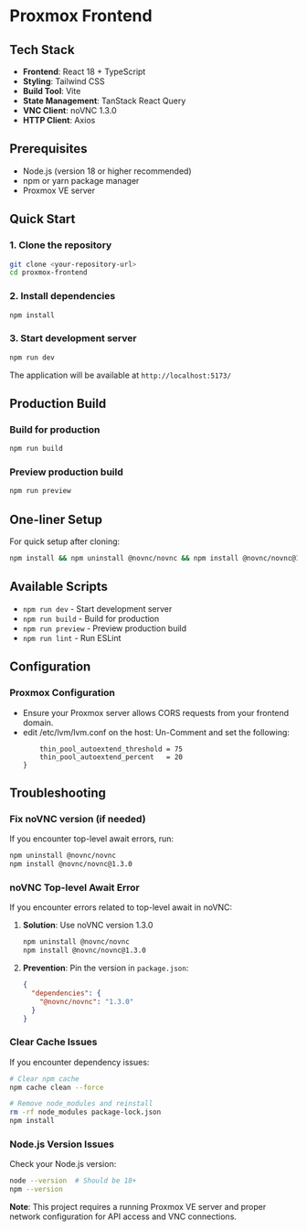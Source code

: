 # Proxmox Frontend
## Tech Stack
- **Frontend**: React 18 + TypeScript
- **Styling**: Tailwind CSS
- **Build Tool**: Vite
- **State Management**: TanStack React Query
- **VNC Client**: noVNC 1.3.0
- **HTTP Client**: Axios

## Prerequisites
- Node.js (version 18 or higher recommended)
- npm or yarn package manager
- Proxmox VE server

## Quick Start
### 1. Clone the repository
```bash
git clone <your-repository-url>
cd proxmox-frontend
```

### 2. Install dependencies
```bash
npm install
```

### 3. Start development server
```bash
npm run dev
```

The application will be available at `http://localhost:5173/`
## Production Build
### Build for production
```bash
npm run build
```

### Preview production build
```bash
npm run preview
```

## One-liner Setup

For quick setup after cloning:
```bash
npm install && npm uninstall @novnc/novnc && npm install @novnc/novnc@1.3.0 && npm run dev
```

## Available Scripts
- `npm run dev` - Start development server
- `npm run build` - Build for production
- `npm run preview` - Preview production build
- `npm run lint` - Run ESLint

## Configuration
### Proxmox Configuration
- Ensure your Proxmox server allows CORS requests from your frontend domain.
- edit /etc/lvm/lvm.conf on the host:
  Un-Comment and set the following:
  ```activation {
      thin_pool_autoextend_threshold = 75
      thin_pool_autoextend_percent   = 20
  }
  ```

## Troubleshooting
### Fix noVNC version (if needed)
If you encounter top-level await errors, run:
```bash
npm uninstall @novnc/novnc
npm install @novnc/novnc@1.3.0
```

### noVNC Top-level Await Error
If you encounter errors related to top-level await in noVNC:
1. **Solution**: Use noVNC version 1.3.0
   ```bash
   npm uninstall @novnc/novnc
   npm install @novnc/novnc@1.3.0
   ```

2. **Prevention**: Pin the version in `package.json`:
   ```json
   {
     "dependencies": {
       "@novnc/novnc": "1.3.0"
     }
   }
   ```

### Clear Cache Issues
If you encounter dependency issues:
```bash
# Clear npm cache
npm cache clean --force

# Remove node_modules and reinstall
rm -rf node_modules package-lock.json
npm install
```

### Node.js Version Issues
Check your Node.js version:
```bash
node --version  # Should be 18+
npm --version
```

**Note**: This project requires a running Proxmox VE server and proper network configuration for API access and VNC connections.
